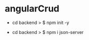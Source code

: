 # angularCrud

<!-- Criei o package.json -->
* cd backend > $ npm init -y

<!-- Instalei a dependencia -->
* cd backend > $ npm i json-server 